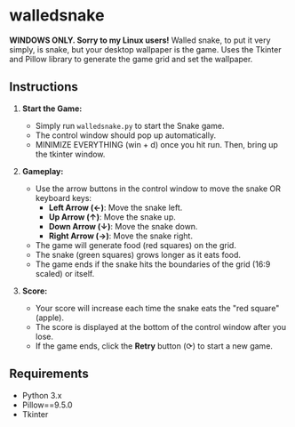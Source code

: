 # walledsnake

**WINDOWS ONLY. Sorry to my Linux users!** Walled snake, to put it very simply, is snake, but your desktop wallpaper is the game. 
Uses the Tkinter and Pillow library to generate the game grid and set the wallpaper.

## Instructions

1. **Start the Game:**
   - Simply run `walledsnake.py` to start the Snake game.
   - The control window should pop up automatically.
   - MINIMIZE EVERYTHING (win + d) once you hit run. Then, bring up the tkinter window. 

2. **Gameplay:**
   - Use the arrow buttons in the control window to move the snake OR keyboard keys:
     - **Left Arrow (←)**: Move the snake left.
     - **Up Arrow (↑)**: Move the snake up.
     - **Down Arrow (↓)**: Move the snake down.
     - **Right Arrow (→)**: Move the snake right.
   - The game will generate food (red squares) on the grid.
   - The snake (green squares) grows longer as it eats food.
   - The game ends if the snake hits the boundaries of the grid (16:9 scaled) or itself.

3. **Score:**
   - Your score will increase each time the snake eats the "red square" (apple).
   - The score is displayed at the bottom of the control window after you lose.
   - If the game ends, click the **Retry** button (⟳) to start a new game.

## Requirements
- Python 3.x
- Pillow==9.5.0
- Tkinter

